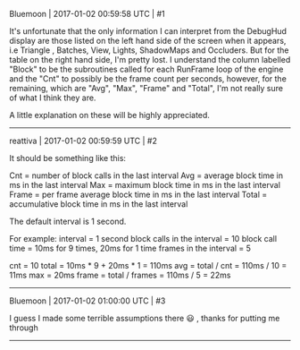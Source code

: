 Bluemoon | 2017-01-02 00:59:58 UTC | #1

It's unfortunate that the only information I can interpret from the DebugHud display are those listed on the left hand side of the screen when it appears, i.e Triangle , Batches, View, Lights, ShadowMaps and Occluders. But for the table on the right hand side, I'm pretty lost. I understand the column labelled "Block" to be the subroutines called for each RunFrame loop of the engine and the "Cnt" to possibly be the frame count per seconds, however, for the remaining, which are "Avg", "Max", "Frame" and "Total", I'm not really sure of what I think they are.

A little explanation on these will be highly appreciated.

-------------------------

reattiva | 2017-01-02 00:59:59 UTC | #2

It should be something like this:

Cnt = number of block calls in the last interval
Avg = average block time in ms in the last interval
Max = maximum block time in ms in the last interval
Frame = per frame average block time in ms in the last interval
Total = accumulative block time in ms in the last interval

The default interval is 1 second.

For example:
interval = 1 second
block calls in the interval = 10
block call time = 10ms for 9 times, 20ms for 1 time
frames in the interval = 5

cnt = 10
total = 10ms * 9 + 20ms * 1 = 110ms
avg = total / cnt = 110ms / 10 = 11ms
max = 20ms
frame = total / frames = 110ms / 5 = 22ms

-------------------------

Bluemoon | 2017-01-02 01:00:00 UTC | #3

I guess I made some terrible assumptions there  :smiley: , thanks for putting me through

-------------------------

